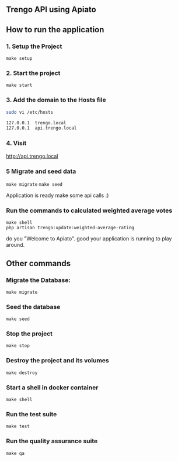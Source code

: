 ## Trengo API using Apiato

## How to run the application

### 1. Setup the Project
`make setup`

### 2. Start the project
`make start`

### 3. Add the domain to the Hosts file
```bash
sudo vi /etc/hosts

127.0.0.1  trengo.local
127.0.0.1  api.trengo.local
```

### 4. Visit 
http://api.trengo.local

### 5 Migrate and seed data
`make migrate`
`make seed`

Application is ready make some api calls :)

### Run the commands to calculated weighted average votes
```
make shell
php artisan trengo:update:weighted-average-rating
```

do you "Welcome to Apiato". good your application is running to play around.
## Other commands
### Migrate the Database:
`make migrate`

###  Seed the database
`make seed`

### Stop the project
`make stop`

### Destroy the project and its volumes
`make destroy`

### Start a shell in docker container
`make shell`

### Run the test suite
`make test`

### Run the quality assurance suite
`make qa`



